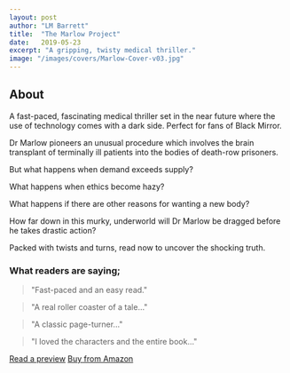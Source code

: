 ```yaml
---
layout: post
author: "LM Barrett"
title:  "The Marlow Project"
date:   2019-05-23
excerpt: "A gripping, twisty medical thriller."
image: "/images/covers/Marlow-Cover-v03.jpg"
---
```


## About

A fast-paced, fascinating medical thriller set in the near future where the use of technology comes with a dark side. Perfect for fans of Black Mirror.

Dr Marlow pioneers an unusual procedure which involves the brain transplant of terminally ill patients into the bodies of death-row prisoners. 

But what happens when demand exceeds supply?

What happens when ethics become hazy?

What happens if there are other reasons for wanting a new body?

How far down in this murky, underworld will Dr Marlow be dragged before he takes drastic action?

Packed with twists and turns, read now to uncover the shocking truth.

### What readers are saying;

> "Fast-paced and an easy read."

> "A real roller coaster of a tale..."

> "A classic page-turner..."

> "I loved the characters and the entire book..."

<a href="https://leer.amazon.es/kp/embed?asin=B07S8C69WQ&preview=newtab&linkCode=kpe&ref_=cm_sw_r_kb_dp_Vip2DbKS72369" target="_preview" class="button ">Read a preview</a>
<a href="https://www.amazon.co.uk/Marlow-Project-gripping-medical-thriller-ebook/dp/B07S8C69WQ/" target="_amazon" class="button special ">Buy from Amazon</a>
